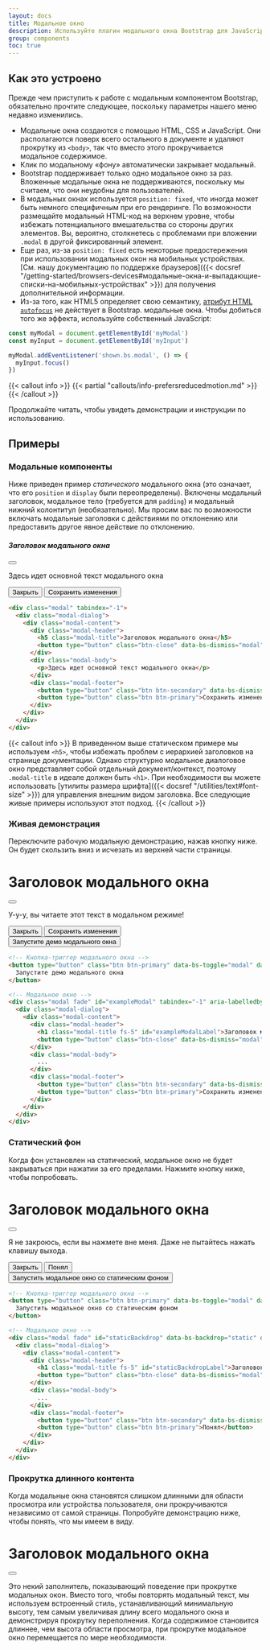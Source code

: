 ```yaml
---
layout: docs
title: Модальное окно
description: Используйте плагин модального окна Bootstrap для JavaScript, чтобы добавить на свой сайт диалоговые окна для лайтбоксов, уведомлений пользователей или полностью настраиваемого контента.
group: components
toc: true
---
```


## Как это устроено

Прежде чем приступить к работе с модальным компонентом Bootstrap, обязательно прочтите следующее, поскольку параметры нашего меню недавно изменились.

- Модальные окна создаются с помощью HTML, CSS и JavaScript. Они располагаются поверх всего остального в документе и удаляют прокрутку из `<body>`, так что вместо этого прокручивается модальное содержимое.
- Клик по модальному «фону» автоматически закрывает модальный.
- Bootstrap поддерживает только одно модальное окно за раз. Вложенные модальные окна не поддерживаются, поскольку мы считаем, что они неудобны для пользователей.
- В модальных окнах используется `position: fixed`, что иногда может быть немного специфичным при его рендеринге. По возможности размещайте модальный HTML-код на верхнем уровне, чтобы избежать потенциального вмешательства со стороны других элементов. Вы, вероятно, столкнетесь с проблемами при вложении `.modal` в другой фиксированный элемент.
- Еще раз, из-за `position: fixed` есть некоторые предостережения при использовании модальных окон на мобильных устройствах. [См. нашу документацию по поддержке браузеров]({{< docsref "/getting-started/browsers-devices#модальные-окна-и-выпадающие-списки-на-мобильных-устройствах" >}}) для получения дополнительной информации.
- Из-за того, как HTML5 определяет свою семантику, [атрибут HTML `autofocus`](https://developer.mozilla.org/en-US/docs/Web/HTML/Element/input#attr-autofocus) не действует в Bootstrap. модальные окна. Чтобы добиться того же эффекта, используйте собственный JavaScript:

```js
const myModal = document.getElementById('myModal')
const myInput = document.getElementById('myInput')

myModal.addEventListener('shown.bs.modal', () => {
  myInput.focus()
})
```

{{< callout info >}}
{{< partial "callouts/info-prefersreducedmotion.md" >}}
{{< /callout >}}

Продолжайте читать, чтобы увидеть демонстрации и инструкции по использованию.

## Примеры

### Модальные компоненты

Ниже приведен пример _статического_ модального окна (это означает, что его `position` и `display` были переопределены). Включены модальный заголовок, модальное тело (требуется для `padding`) и модальный нижний колонтитул (необязательно). Мы просим вас по возможности включать модальные заголовки с действиями по отклонению или предоставить другое явное действие по отклонению.

<div class="bd-example bg-body-tertiary">
  <div class="modal position-static d-block" tabindex="-1">
    <div class="modal-dialog">
      <div class="modal-content">
        <div class="modal-header">
          <h5 class="modal-title">Заголовок модального окна</h5>
          <button type="button" class="btn-close" data-bs-dismiss="modal" aria-label="Закрыть"></button>
        </div>
        <div class="modal-body">
          <p>Здесь идет основной текст модального окна</p>
        </div>
        <div class="modal-footer">
          <button type="button" class="btn btn-secondary" data-bs-dismiss="modal">Закрыть</button>
          <button type="button" class="btn btn-primary">Сохранить изменения</button>
        </div>
      </div>
    </div>
  </div>
</div>

```html
<div class="modal" tabindex="-1">
  <div class="modal-dialog">
    <div class="modal-content">
      <div class="modal-header">
        <h5 class="modal-title">Заголовок модального окна</h5>
        <button type="button" class="btn-close" data-bs-dismiss="modal" aria-label="Закрыть"></button>
      </div>
      <div class="modal-body">
        <p>Здесь идет основной текст модального окна</p>
      </div>
      <div class="modal-footer">
        <button type="button" class="btn btn-secondary" data-bs-dismiss="modal">Закрыть</button>
        <button type="button" class="btn btn-primary">Сохранить изменения</button>
      </div>
    </div>
  </div>
</div>
```

{{< callout info >}}
В приведенном выше статическом примере мы используем `<h5>`, чтобы избежать проблем с иерархией заголовков на странице документации. Однако структурно модальное диалоговое окно представляет собой отдельный документ/контекст, поэтому `.modal-title` в идеале должен быть `<h1>`. При необходимости вы можете использовать [утилиты размера шрифта]({{< docsref "/utilities/text#font-size" >}}) для управления внешним видом заголовка. Все следующие живые примеры используют этот подход.
{{< /callout >}}

### Живая демонстрация

Переключите рабочую модальную демонстрацию, нажав кнопку ниже. Он будет скользить вниз и исчезать из верхней части страницы.

<div class="modal fade" id="exampleModalLive" tabindex="-1" aria-labelledby="exampleModalLiveLabel" aria-hidden="true">
  <div class="modal-dialog">
    <div class="modal-content">
      <div class="modal-header">
        <h1 class="modal-title fs-5" id="exampleModalLiveLabel">Заголовок модального окна</h1>
        <button type="button" class="btn-close" data-bs-dismiss="modal" aria-label="Закрыть"></button>
      </div>
      <div class="modal-body">
        <p>У-у-у, вы читаете этот текст в модальном режиме!</p>
      </div>
      <div class="modal-footer">
        <button type="button" class="btn btn-secondary" data-bs-dismiss="modal">Закрыть</button>
        <button type="button" class="btn btn-primary">Сохранить изменения</button>
      </div>
    </div>
  </div>
</div>

<div class="bd-example">
  <button type="button" class="btn btn-primary" data-bs-toggle="modal" data-bs-target="#exampleModalLive">
    Запустите демо модального окна
  </button>
</div>

```html
<!-- Кнопка-триггер модального окна -->
<button type="button" class="btn btn-primary" data-bs-toggle="modal" data-bs-target="#exampleModal">
  Запустите демо модального окна
</button>

<!-- Модальное окно -->
<div class="modal fade" id="exampleModal" tabindex="-1" aria-labelledby="exampleModalLabel" aria-hidden="true">
  <div class="modal-dialog">
    <div class="modal-content">
      <div class="modal-header">
        <h1 class="modal-title fs-5" id="exampleModalLabel">Заголовок модального окна</h1>
        <button type="button" class="btn-close" data-bs-dismiss="modal" aria-label="Закрыть"></button>
      </div>
      <div class="modal-body">
        ...
      </div>
      <div class="modal-footer">
        <button type="button" class="btn btn-secondary" data-bs-dismiss="modal">Закрыть</button>
        <button type="button" class="btn btn-primary">Сохранить изменения</button>
      </div>
    </div>
  </div>
</div>
```

### Статический фон

Когда фон установлен на статический, модальное окно не будет закрываться при нажатии за его пределами. Нажмите кнопку ниже, чтобы попробовать.

<div class="modal fade" id="staticBackdropLive" data-bs-backdrop="static" data-bs-keyboard="false" tabindex="-1" aria-labelledby="staticBackdropLiveLabel" aria-hidden="true">
  <div class="modal-dialog">
    <div class="modal-content">
      <div class="modal-header">
        <h1 class="modal-title fs-5" id="staticBackdropLiveLabel">Заголовок модального окна</h1>
        <button type="button" class="btn-close" data-bs-dismiss="modal" aria-label="Закрыть"></button>
      </div>
      <div class="modal-body">
        <p>Я не закроюсь, если вы нажмете вне меня. Даже не пытайтесь нажать клавишу выхода.</p>
      </div>
      <div class="modal-footer">
        <button type="button" class="btn btn-secondary" data-bs-dismiss="modal">Закрыть</button>
        <button type="button" class="btn btn-primary">Понял</button>
      </div>
    </div>
  </div>
</div>

<div class="bd-example">
  <button type="button" class="btn btn-primary" data-bs-toggle="modal" data-bs-target="#staticBackdropLive">
    Запустить модальное окно со статическим фоном
  </button>
</div>

```html
<!-- Кнопка-триггер модального окна -->
<button type="button" class="btn btn-primary" data-bs-toggle="modal" data-bs-target="#staticBackdrop">
  Запустить модальное окно со статическим фоном
</button>

<!-- Модальное окно -->
<div class="modal fade" id="staticBackdrop" data-bs-backdrop="static" data-bs-keyboard="false" tabindex="-1" aria-labelledby="staticBackdropLabel" aria-hidden="true">
  <div class="modal-dialog">
    <div class="modal-content">
      <div class="modal-header">
        <h1 class="modal-title fs-5" id="staticBackdropLabel">Заголовок модального окна</h1>
        <button type="button" class="btn-close" data-bs-dismiss="modal" aria-label="Закрыть"></button>
      </div>
      <div class="modal-body">
        ...
      </div>
      <div class="modal-footer">
        <button type="button" class="btn btn-secondary" data-bs-dismiss="modal">Закрыть</button>
        <button type="button" class="btn btn-primary">Понял</button>
      </div>
    </div>
  </div>
</div>
```

### Прокрутка длинного контента

Когда модальные окна становятся слишком длинными для области просмотра или устройства пользователя, они прокручиваются независимо от самой страницы. Попробуйте демонстрацию ниже, чтобы понять, что мы имеем в виду.

<div class="modal fade" id="exampleModalLong" tabindex="-1" aria-labelledby="exampleModalLongTitle" aria-hidden="true">
  <div class="modal-dialog">
    <div class="modal-content">
      <div class="modal-header">
        <h1 class="modal-title fs-5" id="exampleModalLongTitle">Заголовок модального окна</h1>
        <button type="button" class="btn-close" data-bs-dismiss="modal" aria-label="Закрыть"></button>
      </div>
      <div class="modal-body" style="min-height: 1500px">
        <p>Это некий заполнитель, показывающий поведение при прокрутке модальных окон. Вместо того, чтобы повторять модальный текст, мы используем встроенный стиль, устанавливающий минимальную высоту, тем самым увеличивая длину всего модального окна и демонстрируя прокрутку переполнения. Когда содержимое становится длиннее, чем высота области просмотра, при прокрутке модальное окно перемещается по мере необходимости.</p>
      </div>
      <div class="modal-footer">
        <button type="button" class="btn btn-secondary" data-bs-dismiss="modal">Закрыть</button>
        <button type="button" class="btn btn-primary">Сохранить изменения</button>
      </div>
    </div>
  </div>
</div>

<div class="bd-example">
  <button type="button" class="btn btn-primary" data-bs-toggle="modal" data-bs-target="#exampleModalLong">
    Запустите демо модального окна
  </button>
</div>

Вы также можете создать прокручиваемое модальное окно, которое позволяет прокручивать модальное тело, добавляя `.modal-dialog-scrollable` к `.modal-dialog`.

<div class="modal fade" id="exampleModalScrollable" tabindex="-1" aria-labelledby="exampleModalScrollableTitle" aria-hidden="true">
  <div class="modal-dialog modal-dialog-scrollable">
    <div class="modal-content">
      <div class="modal-header">
        <h1 class="modal-title fs-5" id="exampleModalScrollableTitle">Заголовок модального окна</h1>
        <button type="button" class="btn-close" data-bs-dismiss="modal" aria-label="Закрыть"></button>
      </div>
      <div class="modal-body">
        <p>Это некий заполнитель, показывающий поведение при прокрутке модальных окон. Мы используем повторяющиеся перенос строк, чтобы продемонстрировать, как контент может превышать минимальную внутреннюю высоту, тем самым показывая внутреннюю прокрутку. Когда содержимое становится длиннее, чем предопределенная максимальная высота модального окна, содержимое будет обрезано и прокручивается внутри модального окна.</p>
        <br><br><br><br><br><br><br><br><br><br><br><br><br><br><br><br><br><br><br><br><br><br><br><br><br><br><br><br><br><br><br><br><br><br><br><br><br><br><br><br>
        <p>Это содержимое должно появиться внизу после прокрутки.</p>
      </div>
      <div class="modal-footer">
        <button type="button" class="btn btn-secondary" data-bs-dismiss="modal">Закрыть</button>
        <button type="button" class="btn btn-primary">Сохранить изменения</button>
      </div>
    </div>
  </div>
</div>

<div class="bd-example">
  <button type="button" class="btn btn-primary" data-bs-toggle="modal" data-bs-target="#exampleModalScrollable">
    Запустите демо модального окна
  </button>
</div>

```html
<!-- Прокручиваемое модальное окно -->
<div class="modal-dialog modal-dialog-scrollable">
  ...
</div>
```

### Центрирование по вертикали

Добавьте `.modal-dialog-centered` к `.modal-dialog` для вертикального центрирования модального окна.

<div class="modal fade" id="exampleModalCenter" tabindex="-1" aria-labelledby="exampleModalCenterTitle" aria-hidden="true">
  <div class="modal-dialog modal-dialog-centered">
    <div class="modal-content">
      <div class="modal-header">
        <h1 class="modal-title fs-5" id="exampleModalCenterTitle">Заголовок модального окна</h1>
        <button type="button" class="btn-close" data-bs-dismiss="modal" aria-label="Закрыть"></button>
      </div>
      <div class="modal-body">
        <p>This is a vertically centered modal.</p>
      </div>
      <div class="modal-footer">
        <button type="button" class="btn btn-secondary" data-bs-dismiss="modal">Закрыть</button>
        <button type="button" class="btn btn-primary">Сохранить изменения</button>
      </div>
    </div>
  </div>
</div>

<div class="modal fade" id="exampleModalCenteredScrollable" tabindex="-1" aria-labelledby="exampleModalCenteredScrollableTitle" aria-hidden="true">
  <div class="modal-dialog modal-dialog-centered modal-dialog-scrollable">
    <div class="modal-content">
      <div class="modal-header">
        <h1 class="modal-title fs-5" id="exampleModalCenteredScrollableTitle">Заголовок модального окна</h1>
        <button type="button" class="btn-close" data-bs-dismiss="modal" aria-label="Закрыть"></button>
      </div>
      <div class="modal-body">
        <p>Это некий заполнитель для отображения модального окна с вертикальным центрированием. Мы добавили здесь дополнительную копию, чтобы показать, как работает вертикальное центрирование модального окна в сочетании с прокручиваемыми модальными окнами. Мы также используем несколько повторяющихся перенос строк, чтобы быстро увеличить высоту содержимого, тем самым вызывая прокрутку. Когда содержимое становится длиннее, чем предопределенная максимальная высота модального окна, содержимое будет обрезано и прокручивается внутри модального окна.</p>
        <br><br><br><br><br><br><br><br><br><br>
        <p>Просто так.</p>
      </div>
      <div class="modal-footer">
        <button type="button" class="btn btn-secondary" data-bs-dismiss="modal">Закрыть</button>
        <button type="button" class="btn btn-primary">Сохранить изменения</button>
      </div>
    </div>
  </div>
</div>

<div class="bd-example">
  <button type="button" class="btn btn-primary" data-bs-toggle="modal" data-bs-target="#exampleModalCenter">
    Вертикально центрированное модальное окно
  </button>
  <button type="button" class="btn btn-primary" data-bs-toggle="modal" data-bs-target="#exampleModalCenteredScrollable">
    Вертикально центрированное прокручиваемое модальное окно
  </button>
</div>

```html
<!-- Вертикально центрированное модальное окно -->
<div class="modal-dialog modal-dialog-centered">
  ...
</div>

<!-- Вертикально центрированное прокручиваемое модальное окно -->
<div class="modal-dialog modal-dialog-centered modal-dialog-scrollable">
  ...
</div>
```

### Всплывающие подсказки и всплывающие окна

[Всплывающие подсказки]({{< docsref "/components/tooltips" >}}) и [всплывающие подсказки]({{< docsref "/components/popovers" >}}) могут быть помещены в модальные окна по мере необходимости. Когда модальные окна закрываются, любые всплывающие подсказки и всплывающие окна также автоматически закрываются.

<div class="modal fade" id="exampleModalPopovers" tabindex="-1" aria-labelledby="exampleModalPopoversLabel" aria-hidden="true">
  <div class="modal-dialog">
    <div class="modal-content">
      <div class="modal-header">
        <h1 class="modal-title fs-5" id="exampleModalPopoversLabel">Заголовок модального окна</h1>
        <button type="button" class="btn-close" data-bs-dismiss="modal" aria-label="Закрыть"></button>
      </div>
      <div class="modal-body">
        <h2 class="fs-5">Поповер в модальном окне</h2>
        <p>Эта <button class="btn btn-secondary" data-bs-toggle="popover" title="Заголовок поповера" data-bs-content="Содержимое тела всплывающего окна задается в этом атрибуте." data-bs-container="#exampleModalPopovers">кнопка</button> вызывает всплывающее окно при нажатии.</p>
        <hr>
        <h2 class="fs-5">Подсказки в модальном окне</h2>
        <p><a href="#" data-bs-toggle="tooltip" title="Тултип" data-bs-container="#exampleModalPopovers">Эта ссылка</a> и <a href="#" data-bs-toggle="tooltip" title="Тултип" data-bs-container="#exampleModalPopovers">эта ссылка</a> имеет всплывающие подсказки при наведении.</p>
      </div>
      <div class="modal-footer">
        <button type="button" class="btn btn-secondary" data-bs-dismiss="modal">Закрыть</button>
        <button type="button" class="btn btn-primary">Сохранить изменения</button>
      </div>
    </div>
  </div>
</div>

<div class="bd-example">
  <button type="button" class="btn btn-primary" data-bs-toggle="modal" data-bs-target="#exampleModalPopovers">
    Запустите демо модального окна
  </button>
</div>

```html
<div class="modal-body">
  <h2 class="fs-5">Поповер в модальном окне</h2>
  <p>Эта <button class="btn btn-secondary" data-bs-toggle="popover" title="Заголовок поповера" data-bs-content="Содержимое тела всплывающего окна задается в этом атрибуте.">кнопка</button> вызывает всплывающее окно при нажатии.</p>
  <hr>
  <h2 class="fs-5">Подсказки в модальном окне</h2>
  <p><a href="#" data-bs-toggle="tooltip" title="Тултип">Эта ссылка</a> и <a href="#" data-bs-toggle="tooltip" title="Тултип">эта ссылка</a> имеет всплывающие подсказки при наведении.</p>
</div>
```

### Использование сетки

Используйте сеточную систему Bootstrap в модальном окне, вложив `.container-fluid` в `.modal-body`. Затем используйте обычные классы системы сетки, как и везде.

<div class="modal fade" id="gridSystemModal" tabindex="-1" aria-labelledby="gridModalLabel" aria-hidden="true">
  <div class="modal-dialog">
    <div class="modal-content">
      <div class="modal-header">
        <h1 class="modal-title fs-5" id="gridModalLabel">Сетки в модальных окнах</h1>
        <button type="button" class="btn-close" data-bs-dismiss="modal" aria-label="Закрыть"></button>
      </div>
      <div class="modal-body">
        <div class="container-fluid bd-example-row">
          <div class="row">
            <div class="col-md-4">.col-md-4</div>
            <div class="col-md-4 ms-auto">.col-md-4 .ms-auto</div>
          </div>
          <div class="row">
            <div class="col-md-3 ms-auto">.col-md-3 .ms-auto</div>
            <div class="col-md-2 ms-auto">.col-md-2 .ms-auto</div>
          </div>
          <div class="row">
            <div class="col-md-6 ms-auto">.col-md-6 .ms-auto</div>
          </div>
          <div class="row">
            <div class="col-sm-9">
              Level 1: .col-sm-9
              <div class="row">
                <div class="col-8 col-sm-6">
                  Level 2: .col-8 .col-sm-6
                </div>
                <div class="col-4 col-sm-6">
                  Level 2: .col-4 .col-sm-6
                </div>
              </div>
            </div>
          </div>
        </div>
      </div>
      <div class="modal-footer">
        <button type="button" class="btn btn-secondary" data-bs-dismiss="modal">Закрыть</button>
        <button type="button" class="btn btn-primary">Сохранить изменения</button>
      </div>
    </div>
  </div>
</div>

<div class="bd-example">
<button type="button" class="btn btn-primary" data-bs-toggle="modal" data-bs-target="#gridSystemModal">
  Запустите демо модального окна
</button>
</div>

```html
<div class="modal-body">
  <div class="container-fluid">
    <div class="row">
      <div class="col-md-4">.col-md-4</div>
      <div class="col-md-4 ms-auto">.col-md-4 .ms-auto</div>
    </div>
    <div class="row">
      <div class="col-md-3 ms-auto">.col-md-3 .ms-auto</div>
      <div class="col-md-2 ms-auto">.col-md-2 .ms-auto</div>
    </div>
    <div class="row">
      <div class="col-md-6 ms-auto">.col-md-6 .ms-auto</div>
    </div>
    <div class="row">
      <div class="col-sm-9">
        Level 1: .col-sm-9
        <div class="row">
          <div class="col-8 col-sm-6">
            Level 2: .col-8 .col-sm-6
          </div>
          <div class="col-4 col-sm-6">
            Level 2: .col-4 .col-sm-6
          </div>
        </div>
      </div>
    </div>
  </div>
</div>
```

### Изменяющееся модальное содержимое

У Вас есть несколько кнопок, которые запускают одно и то же модальное окно с немного разным содержимым? Используйте `event.relatedTarget` и [HTML `data-*` атрибуты](https://developer.mozilla.org/en-US/docs/Learn/HTML/Howto/Use_data_attributes), чтобы изменять содержимое модального окна в зависимости от какая кнопка была нажата.

Ниже представлена живая демонстрация, за которой следуют примеры HTML и JavaScript. Для получения дополнительной информации [прочтите документацию по модальным событиям](#события) для получения подробной информации о `relatedTarget`.

{{< example stackblitz_add_js="true" >}}
<button type="button" class="btn btn-primary" data-bs-toggle="modal" data-bs-target="#exampleModal" data-bs-whatever="@mdo">Открыть модальное окно для @mdo</button>
<button type="button" class="btn btn-primary" data-bs-toggle="modal" data-bs-target="#exampleModal" data-bs-whatever="@fat">Открыть модальное окно для @fat</button>
<button type="button" class="btn btn-primary" data-bs-toggle="modal" data-bs-target="#exampleModal" data-bs-whatever="@getbootstrap">Открыть модальное окно для @getbootstrap</button>

<div class="modal fade" id="exampleModal" tabindex="-1" aria-labelledby="exampleModalLabel" aria-hidden="true">
  <div class="modal-dialog">
    <div class="modal-content">
      <div class="modal-header">
        <h1 class="modal-title fs-5" id="exampleModalLabel">Новое сообщение</h1>
        <button type="button" class="btn-close" data-bs-dismiss="modal" aria-label="Закрыть"></button>
      </div>
      <div class="modal-body">
        <form>
          <div class="mb-3">
            <label for="recipient-name" class="col-form-label">Получатель:</label>
            <input type="text" class="form-control" id="recipient-name">
          </div>
          <div class="mb-3">
            <label for="message-text" class="col-form-label">Сообщение:</label>
            <textarea class="form-control" id="message-text"></textarea>
          </div>
        </form>
      </div>
      <div class="modal-footer">
        <button type="button" class="btn btn-secondary" data-bs-dismiss="modal">Закрыть</button>
        <button type="button" class="btn btn-primary">Отправить сообщение</button>
      </div>
    </div>
  </div>
</div>
{{< /example >}}

{{< js-docs name="varying-modal-content" file="site/assets/js/snippets.js" >}}

### Переключение между модальными окнами

{{< example >}}
<div class="modal fade" id="exampleModalToggle" aria-hidden="true" aria-labelledby="exampleModalToggleLabel" tabindex="-1">
  <div class="modal-dialog modal-dialog-centered">
    <div class="modal-content">
      <div class="modal-header">
        <h1 class="modal-title fs-5" id="exampleModalToggleLabel">Модалка 1</h1>
        <button type="button" class="btn-close" data-bs-dismiss="modal" aria-label="Закрыть"></button>
      </div>
      <div class="modal-body">
        Покажите второе модальное окно и скройте его с помощью кнопки ниже.
      </div>
      <div class="modal-footer">
        <button class="btn btn-primary" data-bs-target="#exampleModalToggle2" data-bs-toggle="modal">Открыть второе модальное окно</button>
      </div>
    </div>
  </div>
</div>
<div class="modal fade" id="exampleModalToggle2" aria-hidden="true" aria-labelledby="exampleModalToggleLabel2" tabindex="-1">
  <div class="modal-dialog modal-dialog-centered">
    <div class="modal-content">
      <div class="modal-header">
        <h1 class="modal-title fs-5" id="exampleModalToggleLabel2">Модалка 2</h1>
        <button type="button" class="btn-close" data-bs-dismiss="modal" aria-label="Закрыть"></button>
      </div>
      <div class="modal-body">
        Скройте это модальное окно и покажите первое с помощью кнопки ниже.
      </div>
      <div class="modal-footer">
        <button class="btn btn-primary" data-bs-target="#exampleModalToggle" data-bs-toggle="modal">Вернуться к первому</button>
      </div>
    </div>
  </div>
</div>
<button class="btn btn-primary" data-bs-target="#exampleModalToggle" data-bs-toggle="modal">Открыть первое модальное окно</button>
{{< /example >}}

### Изменение анимации

Переменная `$modal-fade-transform` определяет состояние преобразования `.modal-dialog` перед модальной плавной анимацией, переменная `$modal-show-transform` определяет преобразование `.modal-dialog` в конец модальной плавной анимации.

Если Вам нужна, например, анимация с увеличением, Вы можете установить `$modal-fade-transform: scale(.8)`.

### Удаление анимации

Для модальных окон, которые просто появляются, а не исчезают при просмотре, удалите класс `.fade` из Вашей модальной разметки.

```html
<div class="modal" tabindex="-1" aria-labelledby="..." aria-hidden="true">
  ...
</div>
```

### Динамические высоты

Если высота модального окна изменяется, пока он открыт, Вы должны вызвать `myModal.handleUpdate()`, чтобы скорректировать положение модального окна в случае появления полосы прокрутки.

### Доступность

Не забудьте добавить `aria-labelledby="..."`, ссылаясь на Заголовок модального окна, в `.modal`. Кроме того, Вы можете дать описание Вашего модального диалога с помощью `aria-describedby` в `.modal`. Обратите внимание, что Вам не нужно добавлять `role="dialog"`, поскольку мы уже добавляем его через JavaScript..

### Встраивание видео с YouTube

Встраивание видео YouTube в модальные окна требует дополнительного JavaScript не в Bootstrap для автоматической остановки воспроизведения и т.д. [См. этот полезный пост о переполнении стека](https://stackoverflow.com/questions/18622508/bootstrap-3-and-youtube-in-modal) для получения дополнительной информации.

## Дополнительные размеры

Модальные окна имеют три необязательных размера, доступных через классы модификаторов, которые помещаются в `.modal-dialog`. Эти размеры действуют в определенных контрольных точках, чтобы избежать горизонтальных полос прокрутки на более узких окнах просмотра.

{{< bs-table "table" >}}
| Размер | Класс | Максимальная ширина модального окна
| --- | --- | --- |
| Маленький | `.modal-sm` | `300px` |
| По умолчанию | <span class="text-body-secondary">Нет</span> | `500px` |
| Большой | `.modal-lg` | `800px` |
| Очень большой | `.modal-xl` | `1140px` |
{{< /bs-table >}}

Наш модальный класс по умолчанию без модификатора представляет собой модальное окно «среднего» размера.

<div class="bd-example">
  <button type="button" class="btn btn-primary" data-bs-toggle="modal" data-bs-target="#exampleModalXl">Очень большое модальное окно</button>
  <button type="button" class="btn btn-primary" data-bs-toggle="modal" data-bs-target="#exampleModalLg">Большое модальное окно</button>
  <button type="button" class="btn btn-primary" data-bs-toggle="modal" data-bs-target="#exampleModalSm">Маленькое модальное окно</button>
</div>

```html
<div class="modal-dialog modal-xl">...</div>
<div class="modal-dialog modal-lg">...</div>
<div class="modal-dialog modal-sm">...</div>
```

<div class="modal fade" id="exampleModalXl" tabindex="-1" aria-labelledby="exampleModalXlLabel" aria-hidden="true">
  <div class="modal-dialog modal-xl">
    <div class="modal-content">
      <div class="modal-header">
        <h1 class="modal-title fs-4" id="exampleModalXlLabel">Очень большое модальное окно</h1>
        <button type="button" class="btn-close" data-bs-dismiss="modal" aria-label="Закрыть"></button>
      </div>
      <div class="modal-body">
        ...
      </div>
    </div>
  </div>
</div>

<div class="modal fade" id="exampleModalLg" tabindex="-1" aria-labelledby="exampleModalLgLabel" aria-hidden="true">
  <div class="modal-dialog modal-lg">
    <div class="modal-content">
      <div class="modal-header">
        <h1 class="modal-title fs-4" id="exampleModalLgLabel">Большое модальное окно</h1>
        <button type="button" class="btn-close" data-bs-dismiss="modal" aria-label="Закрыть"></button>
      </div>
      <div class="modal-body">
        ...
      </div>
    </div>
  </div>
</div>

<div class="modal fade" id="exampleModalSm" tabindex="-1" aria-labelledby="exampleModalSmLabel" aria-hidden="true">
  <div class="modal-dialog modal-sm">
    <div class="modal-content">
      <div class="modal-header">
        <h1 class="modal-title fs-4" id="exampleModalSmLabel">Маленькое модальное окно</h1>
        <button type="button" class="btn-close" data-bs-dismiss="modal" aria-label="Закрыть"></button>
      </div>
      <div class="modal-body">
        ...
      </div>
    </div>
  </div>
</div>

## Полноэкранное модальное окно

Другое переопределение - это возможность вывести модальное окно, охватывающее область просмотра пользователя, доступное через классы модификаторов, которые помещаются в `.modal-dialog`.

{{< bs-table >}}
| Класс | Доступность |
| --- | --- |
| `.modal-fullscreen` | Всегда |
| `.modal-fullscreen-sm-down` | `576px` |
| `.modal-fullscreen-md-down` | `768px` |
| `.modal-fullscreen-lg-down` | `992px` |
| `.modal-fullscreen-xl-down` | `1200px` |
| `.modal-fullscreen-xxl-down` | `1400px` |
{{< /bs-table >}}

<div class="bd-example">
  <button type="button" class="btn btn-primary" data-bs-toggle="modal" data-bs-target="#exampleModalFullscreen">Полноэкранный</button>
  <button type="button" class="btn btn-primary" data-bs-toggle="modal" data-bs-target="#exampleModalFullscreenSm">Полноэкранный меньше sm</button>
  <button type="button" class="btn btn-primary" data-bs-toggle="modal" data-bs-target="#exampleModalFullscreenMd">Полноэкранный меньше md</button>
  <button type="button" class="btn btn-primary" data-bs-toggle="modal" data-bs-target="#exampleModalFullscreenLg">Полноэкранный меньше lg</button>
  <button type="button" class="btn btn-primary" data-bs-toggle="modal" data-bs-target="#exampleModalFullscreenXl">Полноэкранный меньше xl</button>
  <button type="button" class="btn btn-primary" data-bs-toggle="modal" data-bs-target="#exampleModalFullscreenXxl">Полноэкранный меньше xxl</button>
</div>

```html
<!-- Полноэкранное модальное окно -->
<div class="modal-dialog modal-fullscreen-sm-down">
  ...
</div>
```

<div class="modal fade" id="exampleModalFullscreen" tabindex="-1" aria-labelledby="exampleModalFullscreenLabel" aria-hidden="true">
  <div class="modal-dialog modal-fullscreen">
    <div class="modal-content">
      <div class="modal-header">
        <h1 class="modal-title fs-4" id="exampleModalFullscreenLabel">Полноэкранное модальное окно</h1>
        <button type="button" class="btn-close" data-bs-dismiss="modal" aria-label="Закрыть"></button>
      </div>
      <div class="modal-body">
        ...
      </div>
      <div class="modal-footer">
        <button type="button" class="btn btn-secondary" data-bs-dismiss="modal">Закрыть</button>
      </div>
    </div>
  </div>
</div>

<div class="modal fade" id="exampleModalFullscreenSm" tabindex="-1" aria-labelledby="exampleModalFullscreenSmLabel" aria-hidden="true">
  <div class="modal-dialog modal-fullscreen-sm-down">
    <div class="modal-content">
      <div class="modal-header">
        <h1 class="modal-title fs-4" id="exampleModalFullscreenSmLabel">Полноэкранный меньше sm</h1>
        <button type="button" class="btn-close" data-bs-dismiss="modal" aria-label="Закрыть"></button>
      </div>
      <div class="modal-body">
        ...
      </div>
      <div class="modal-footer">
        <button type="button" class="btn btn-secondary" data-bs-dismiss="modal">Закрыть</button>
      </div>
    </div>
  </div>
</div>

<div class="modal fade" id="exampleModalFullscreenMd" tabindex="-1" aria-labelledby="exampleModalFullscreenMdLabel" aria-hidden="true">
  <div class="modal-dialog modal-fullscreen-md-down">
    <div class="modal-content">
      <div class="modal-header">
        <h1 class="modal-title fs-4" id="exampleModalFullscreenMdLabel">Полноэкранный меньше md</h1>
        <button type="button" class="btn-close" data-bs-dismiss="modal" aria-label="Закрыть"></button>
      </div>
      <div class="modal-body">
        ...
      </div>
      <div class="modal-footer">
        <button type="button" class="btn btn-secondary" data-bs-dismiss="modal">Закрыть</button>
      </div>
    </div>
  </div>
</div>

<div class="modal fade" id="exampleModalFullscreenLg" tabindex="-1" aria-labelledby="exampleModalFullscreenLgLabel" aria-hidden="true">
  <div class="modal-dialog modal-fullscreen-lg-down">
    <div class="modal-content">
      <div class="modal-header">
        <h1 class="modal-title fs-4" id="exampleModalFullscreenLgLabel">Полноэкранный меньше lg</h1>
        <button type="button" class="btn-close" data-bs-dismiss="modal" aria-label="Закрыть"></button>
      </div>
      <div class="modal-body">
        ...
      </div>
      <div class="modal-footer">
        <button type="button" class="btn btn-secondary" data-bs-dismiss="modal">Закрыть</button>
      </div>
    </div>
  </div>
</div>

<div class="modal fade" id="exampleModalFullscreenXl" tabindex="-1" aria-labelledby="exampleModalFullscreenXlLabel" aria-hidden="true">
  <div class="modal-dialog modal-fullscreen-xl-down">
    <div class="modal-content">
      <div class="modal-header">
        <h1 class="modal-title fs-4" id="exampleModalFullscreenXlLabel">Полноэкранный меньше xl</h1>
        <button type="button" class="btn-close" data-bs-dismiss="modal" aria-label="Закрыть"></button>
      </div>
      <div class="modal-body">
        ...
      </div>
      <div class="modal-footer">
        <button type="button" class="btn btn-secondary" data-bs-dismiss="modal">Закрыть</button>
      </div>
    </div>
  </div>
</div>

<div class="modal fade" id="exampleModalFullscreenXxl" tabindex="-1" aria-labelledby="exampleModalFullscreenXxlLabel" aria-hidden="true">
  <div class="modal-dialog modal-fullscreen-xxl-down">
    <div class="modal-content">
      <div class="modal-header">
        <h1 class="modal-title fs-4" id="exampleModalFullscreenXxlLabel">Полноэкранный меньше xxl</h1>
        <button type="button" class="btn-close" data-bs-dismiss="modal" aria-label="Закрыть"></button>
      </div>
      <div class="modal-body">
        ...
      </div>
      <div class="modal-footer">
        <button type="button" class="btn btn-secondary" data-bs-dismiss="modal">Закрыть</button>
      </div>
    </div>
  </div>
</div>

## CSS

### Переменные

{{< added-in "5.2.0" >}}

Как часть развивающегося подхода Bootstrap к переменным CSS, модальные окна теперь используют локальные переменные CSS в `.modal` и `.modal-backdrop` для расширенной настройки в реальном времени. Значения переменных CSS задаются через Sass, поэтому настройка Sass по-прежнему поддерживается.

{{< scss-docs name="modal-css-vars" file="scss/_modal.scss" >}}

{{< scss-docs name="modal-backdrop-css-vars" file="scss/_modal.scss" >}}

### Sass переменные

{{< scss-docs name="modal-variables" file="scss/_variables.scss" >}}

### Sass цикл

[Адаптивные полноэкранные модальные окна](#fullscreen-modal) генерируются с помощью карты `$breakpoints` и цикла в `scss/_modal.scss`.

{{< scss-docs name="modal-fullscreen-loop" file="scss/_modal.scss" >}}

## Использование

Модальный плагин переключает ваш скрытый контент по запросу с помощью атрибутов данных или JavaScript. Он также переопределяет поведение прокрутки по умолчанию и генерирует `.modal-backdrop`, чтобы предоставить область клика для отклонения отображаемых модальных окон при щелчке вне модального окна.

### Через атрибуты данных

#### Переключение

Активируйте модальное окно без написания JavaScript. Установите `data-bs-toggle="modal"` на элемент контроллера, например кнопку, вместе с `data-bs-target="#foo"` или `href="#foo"` для нацеливания на конкретное модальное окно для переключения.

```html
<button type="button" data-bs-toggle="modal" data-bs-target="#myModal">Запустить модальное окно</button>
```

#### Отклонение

{{% js-dismiss "modal" %}}

{{< callout warning >}}
Хотя поддерживаются оба способа отклонения модального окна, имейте в виду, что удаление модального окна извне не соответствует [Шаблон диалогового окна (модального) Руководства по авторской работе ARIA](https://www.w3.org/WAI/ARIA/apg/patterns/dialogmodal/). Делайте это на свой страх и риск.
{{< /callout >}}

### Через JavaScript

Создайте модальное окно с одной строкой JavaScript:

```js
const myModal = new bootstrap.Modal(document.getElementById('myModal'), options)
// or
const myModalAlternative = new bootstrap.Modal('#myModal', options)
```

### Опции

{{< markdown >}}
{{< partial "js-data-attributes.md" >}}
{{< /markdown >}}

{{< bs-table "table" >}}
| Название | Тип | По умолчанию | Описание |
| --- | --- | --- | --- |
| `backdrop` | boolean, `'static'` | `true` | Включает элемент модального фона. В качестве альтернативы укажите `static` для фона, который не закрывает модальное окно при нажатии. |
| `focus` | boolean | `true` | Ставит фокус на модальное окно при инициализации. |
| `keyboard` | boolean | `true` | Закрывает модальное окно при нажатии клавиши escape. |
{{< /bs-table >}}

### Методы

{{< callout danger >}}
{{< partial "callouts/danger-async-methods.md" >}}
{{< /callout >}}

#### Варианты прохождения

Активирует Ваш контент как модальное окно. Принимает необязательные параметры `object`.

```js
const myModal = new bootstrap.Modal('#myModal', {
  keyboard: false
})
```

{{< bs-table "table" >}}
| Метод | Описание |
| --- | --- |
| `dispose` | Уничтожает модальное окно элемента. (Удаляет сохраненные данные в элементе DOM). |
| `getInstance` | _Статический_ метод, позволяющий получить модальный экземпляр, связанный с элементом DOM. |
| `getOrCreateInstance` | _Статический_ метод, который позволяет вам получить модальный экземпляр, связанный с элементом DOM, или создать новый, если он не был инициализирован. |
| `handleUpdate` | Вручную отрегулируйте положение модального окна, если высота модального окна изменяется, когда оно открыто (например, в случае появления полосы прокрутки). |
| `hide` | Вручную скрывает модальное окно. **Возврат к вызывающей стороне до того, как модальное окно будет фактически скрыто** (т.е. до того, как произойдет событие `hidden.bs.modal`). |
| `show` | Вручную открывает модальное окно. **Возврат к вызывающей стороне до того, как модальное окно действительно будет показано** (т.е. до того, как произойдет событие `shown.bs.modal`). Кроме того, вы можете передать элемент DOM в качестве аргумента, который может быть получен в модальных событиях (как свойство `relatedTarget`). (т.е. `const modalToggle = document.getElementById('toggleMyModal'); myModal.show(modalToggle)`. |
| `toggle` | Вручную переключает модальное окно. **Возврат к вызывающей стороне до того, как модальное окно было действительно показано или скрыто** (т.е. до того, как произошло событие `shown.bs.modal` или `hidden.bs.modal`). |
{{< /bs-table >}}

### События

Модальный класс Bootstrap предоставляет несколько событий для подключения к модальным функциям. Все модальные события запускаются в самом модальном окне (то есть в `<div class="modal">`).

{{< bs-table >}}
| Событие | Описание |
| --- | --- |
| `hide.bs.modal` | Это событие запускается сразу после вызова метода экземпляра `hide`. |
| `hidden.bs.modal` | Это событие запускается, когда модальное окно больше не скрыто от пользователя (будет ждать завершения переходов CSS). |
| `hidePrevented.bs.modal` | Это событие запускается, когда отображается модальное окно, его фон является `static` и выполняется щелчок за пределами модального окна. Событие также запускается, когда нажата клавиша escape, а для параметра `keyboard` установлено значение `false`. |
| `show.bs.modal` | Это событие срабатывает немедленно при вызове метода экземпляра `show`. Если это вызвано щелчком, элемент, по которому щелкнули, доступен как свойство `relatedTarget`. |
| `shown.bs.modal` | Это событие запускается, когда модальное окно становится видимым для пользователя (будет ждать завершения переходов CSS). Если это вызвано щелчком, элемент, по которому щелкнули, доступен как свойство `relatedTarget`. |
{{< /bs-table >}}

```js
const myModalEl = document.getElementById('myModal')
myModalEl.addEventListener('hidden.bs.modal', event => {
  // сделайте что-нибудь...
})
```
